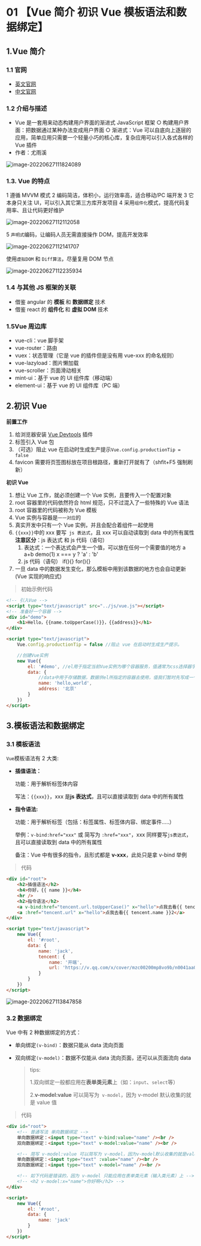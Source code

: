 # 01 【Vue 简介 初识 Vue 模板语法和数据绑定】

## 1.Vue 简介

### 1.1 官网

- [英文官网](https://vuejs.org/)
- [中文官网](https://cn.vuejs.org/)

### 1.2 介绍与描述

- Vue 是一套用来动态构建用户界面的渐进式 JavaScript 框架 ○ 构建用户界面：把数据通过某种办法变成用户界面 ○ 渐进式：Vue 可以自底向上逐层的应用，简单应用只需要一个轻量小巧的核心库，复杂应用可以引入各式各样的 Vue 插件
- 作者：尤雨溪

![image-20220627111824089](https://i0.hdslb.com/bfs/album/a480928cc5819344850462e511b11481f773c4e3.png)

### 1.3. Vue 的特点

1 遵循 MVVM 模式 2 编码简洁，体积小，运行效率高，适合移动/PC 端开发 3 它本身只关注 UI，可以引入其它第三方库开发项目 4 采用`组件化`模式，提高代码复用率、且让代码更好维护

![image-20220627112112058](https://i0.hdslb.com/bfs/album/911d5825fb775e5d72a180e14cf91cd4150b7d6f.png)

5 `声明式`编码，让编码人员无需直接操作 DOM，提高开发效率

![image-20220627112141707](https://i0.hdslb.com/bfs/album/84f52ac120ac699f8e9e2d5b777359e90545dd3a.png)

使用`虚拟DOM` 和 `Diff算法`，尽量复用 DOM 节点

![image-20220627112235934](https://i0.hdslb.com/bfs/album/a28b2b5307e90c92fd36bbad151869b7dbc481ce.png)

### 1.4 与其他 JS 框架的关联

- 借鉴 angular 的 **模板** 和 **数据绑定** 技术
- 借鉴 react 的 **组件化** 和 **虚拟 DOM** 技术

### 1.5Vue 周边库

- vue-cli：vue 脚手架
- vue-router：路由
- vuex：状态管理（它是 vue 的插件但是没有用 vue-xxx 的命名规则）
- vue-lazyload：图片懒加载
- vue-scroller：页面滑动相关
- mint-ui：基于 vue 的 UI 组件库（移动端）
- element-ui：基于 vue 的 UI 组件库（PC 端）

## 2.初识 Vue

**前置工作**

1. 给浏览器安装 [Vue Devtools](https://cn.vuejs.org/v2/guide/installation.html#Vue-Devtools) 插件
2. 标签引入 Vue 包
3. （可选）阻止 vue 在启动时生成生产提示`Vue.config.productionTip = false`
4. favicon 需要将页签图标放在项目根路径，重新打开就有了（shfit+F5 强制刷新）

**初识 Vue**

1. 想让 Vue 工作，就必须创建一个 Vue 实例，且要传入一个配置对象
2. root 容器里的代码依然符合 html 规范，只不过混入了一些特殊的 Vue 语法
3. root 容器里的代码被称为 Vue 模板
4. Vue 实例与容器是`一一对应`的
5. 真实开发中只有一个 Vue 实例，并且会配合着组件一起使用
6. `{{xxx}}`中的 xxx 要写` js 表达式`，且 xxx 可以自动读取到 data 中的所有属性 **注意区分**：js 表达式 和 js 代码（语句）
   1. 表达式：一个表达式会产生一个值，可以放在任何一个需要值的地方 a a+b demo(1) x === y ? 'a' : 'b'
   2. js 代码（语句） if(){} for(){}
7. 一旦 data 中的数据发生变化，那么模板中用到该数据的地方也会自动更新(Vue 实现的响应式)

> 初始示例代码

```html
<!-- 引入Vue -->
<script type="text/javascript" src="../js/vue.js"></script>
<!-- 准备好一个容器 -->
<div id="demo">
	<h1>Hello，{{name.toUpperCase()}}，{{address}}</h1>
</div>

<script type="text/javascript">
	Vue.config.productionTip = false //阻止 vue 在启动时生成生产提示。

	//创建Vue实例
	new Vue({
		el: '#demo', //el用于指定当前Vue实例为哪个容器服务，值通常为css选择器字符串。
		data: {
			//data中用于存储数据，数据供el所指定的容器去使用，值我们暂时先写成一个对象。
			name: 'hello,world',
			address: '北京'
		}
	})
</script>
```

## 3.模板语法和数据绑定

### 3.1 模板语法

`Vue`模板语法有 2 大类:

- **插值语法：**

  功能：用于解析标签体内容

  写法：`{{xxx}}`，xxx 是**js 表达式**，且可以直接读取到 data 中的所有属性

- **指令语法:**

  功能：用于解析标签（包括：标签属性、标签体内容、绑定事件.....）

  举例：`v-bind:href="xxx"` 或 简写为 `:href="xxx"`，xxx 同样要写`js表达式`，且可以直接读取到 data 中的所有属性

  备注：Vue 中有很多的指令，且形式都是 **v-xxx**，此处只是拿 v-bind 举例

> 代码

```html
<div id="root">
	<h2>插值语法</h2>
	<h4>你好，{{ name }}</h4>
	<hr />
	<h2>指令语法</h2>
	<a v-bind:href="tencent.url.toUpperCase()" x="hello">点我去看{{ tencent.name }}1</a>
	<a :href="tencent.url" x="hello">点我去看{{ tencent.name }}2</a>
</div>

<script type="text/javascript">
	new Vue({
		el: '#root',
		data: {
			name: 'jack',
			tencent: {
				name: '开端',
				url: 'https://v.qq.com/x/cover/mzc00200mp8vo9b/n0041aa087e.html'
			}
		}
	})
</script>
```

![image-20220627113847858](https://i0.hdslb.com/bfs/album/39acee45f25c6e31959ae833c1f9d55cb08bc896.png)

### 3.2 数据绑定

Vue 中有 2 种数据绑定的方式：

- 单向绑定`(v-bind)`：数据只能从 data 流向页面

- 双向绑定`(v-model)`：数据不仅能从 data 流向页面，还可以从页面流向 data

  > tips:
  >
  > 1.双向绑定一般都应用在**表单类元素**上（如：`input`、`select`等）
  >
  > 2.**v-model:value** 可以简写为` v-model`，因为 v-model 默认收集的就是 value 值

> 代码

```html
<div id="root">
	<!-- 普通写法 单向数据绑定 -->
	单向数据绑定：<input type="text" v-bind:value="name" /><br />
	双向数据绑定：<input type="text" v-model:value="name" /><br />

	<!-- 简写 v-model:value 可以简写为 v-model，因为v-model默认收集的就是value值-->
	单向数据绑定：<input type="text" :value="name" /><br />
	双向数据绑定：<input type="text" v-model="name" /><br />

	<!-- 如下代码是错误的，因为 v-model 只能应用在表单类元素（输入类元素）上 -->
	<!-- <h2 v-model:x="name">你好啊</h2> -->
</div>

<script>
	new Vue({
		el: '#root',
		data: {
			name: 'jack'
		}
	})
</script>
```
